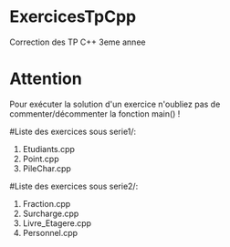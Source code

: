 # ExercicesTpCpp
Correction des TP C++ 3eme annee

# Attention
Pour exécuter la solution d'un exercice n'oubliez pas de commenter/décommenter la fonction main() !

#Liste des exercices sous serie1/:
1. Etudiants.cpp
2. Point.cpp
3. PileChar.cpp

#Liste des exercices sous serie2/:
1. Fraction.cpp
2. Surcharge.cpp
3. Livre_Etagere.cpp
4. Personnel.cpp
